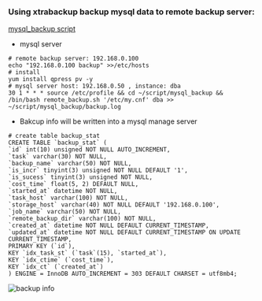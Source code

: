 
### Using xtrabackup backup mysql data to remote backup server:
[mysql_backup script](./script/remote_backup.sh)

- mysql server
```
# remote backup server: 192.168.0.100
echo "192.168.0.100 backup" >>/etc/hosts
# install
yum install qpress pv -y
# mysql server host: 192.168.0.50 , instance: dba
30 1 * * * source /etc/profile && cd ~/script/mysql_backup && /bin/bash remote_backup.sh '/etc/my.cnf' dba >> ~/script/mysql_backup/backup.log
```
-  Bakcup info will be written into a mysql manage server
```
# create table backup_stat
CREATE TABLE `backup_stat` (
`id` int(10) unsigned NOT NULL AUTO_INCREMENT,
`task` varchar(30) NOT NULL,
`backup_name` varchar(50) NOT NULL,
`is_incr` tinyint(3) unsigned NOT NULL DEFAULT '1',
`is_sucess` tinyint(3) unsigned NOT NULL,
`cost_time` float(5, 2) DEFAULT NULL,
`started_at` datetime NOT NULL,
`task_host` varchar(100) NOT NULL,
`storage_host` varchar(40) NOT NULL DEFAULT '192.168.0.100',
`job_name` varchar(50) NOT NULL,
`remote_backup_dir` varchar(100) NOT NULL,
`created_at` datetime NOT NULL DEFAULT CURRENT_TIMESTAMP,
`updated_at` datetime NOT NULL DEFAULT CURRENT_TIMESTAMP ON UPDATE CURRENT_TIMESTAMP,
PRIMARY KEY (`id`),
KEY `idx_task_st` (`task`(15), `started_at`),
KEY `idx_ctime` (`cost_time`),
KEY `idx_ct` (`created_at`)
) ENGINE = InnoDB AUTO_INCREMENT = 303 DEFAULT CHARSET = utf8mb4;
```
![backup info](back_info.jpg)
